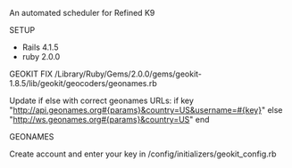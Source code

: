 An automated scheduler for Refined K9

SETUP

* Rails 4.1.5
* ruby 2.0.0



GEOKIT FIX
/Library/Ruby/Gems/2.0.0/gems/geokit-1.8.5/lib/geokit/geocoders/geonames.rb

Update if else with correct geonames URLs:
       if key
          "http://api.geonames.org#{params}&country=US&username=#{key}"
        else
          "http://ws.geonames.org#{params}&country=US"
        end



GEONAMES

Create account and enter your key in /config/initializers/geokit_config.rb